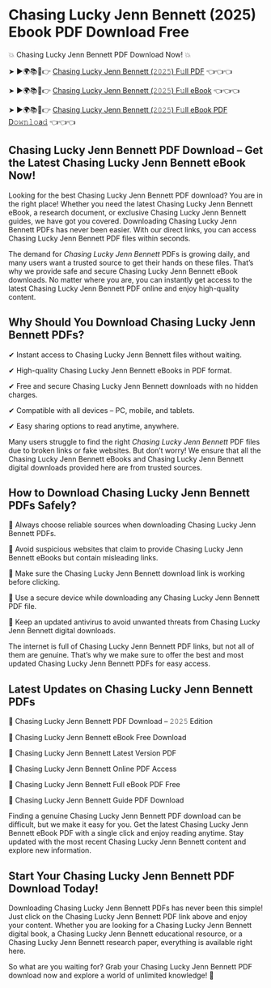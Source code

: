 # Chasing Lucky Jenn Bennett (2025) Ebook PDF Download Free

💥 Chasing Lucky Jenn Bennett PDF Download Now! 💥

➤ ►🌍📚📱👉 [Chasing Lucky Jenn Bennett (𝟸𝟶𝟸𝟻) F𝚞ll PDF](https://getpdf.xyz/chasing-lucky-jenn-bennett) 👈👈👈


➤ ►🌍📚📱👉 [Chasing Lucky Jenn Bennett (𝟸𝟶𝟸𝟻) F𝚞ll eBook](https://getpdf.xyz/chasing-lucky-jenn-bennett) 👈👈👈


➤ ►🌍📚📱👉 [Chasing Lucky Jenn Bennett (𝟸𝟶𝟸𝟻) F𝚞ll eBook PDF D𝚘𝚠𝚗𝚕𝚘a𝚍](https://getpdf.xyz/chasing-lucky-jenn-bennett) 👈👈👈


## Chasing Lucky Jenn Bennett PDF Download – Get the Latest Chasing Lucky Jenn Bennett eBook Now!

Looking for the best Chasing Lucky Jenn Bennett PDF download? You are in the right place! Whether you need the latest Chasing Lucky Jenn Bennett eBook, a research document, or exclusive Chasing Lucky Jenn Bennett guides, we have got you covered. Downloading Chasing Lucky Jenn Bennett PDFs has never been easier. With our direct links, you can access Chasing Lucky Jenn Bennett PDF files within seconds.

The demand for *Chasing Lucky Jenn Bennett* PDFs is growing daily, and many users want a trusted source to get their hands on these files. That’s why we provide safe and secure Chasing Lucky Jenn Bennett eBook downloads. No matter where you are, you can instantly get access to the latest Chasing Lucky Jenn Bennett PDF online and enjoy high-quality content.

## Why Should You Download Chasing Lucky Jenn Bennett PDFs?

✔ Instant access to Chasing Lucky Jenn Bennett files without waiting.

✔ High-quality Chasing Lucky Jenn Bennett eBooks in PDF format.

✔ Free and secure Chasing Lucky Jenn Bennett downloads with no hidden charges.

✔ Compatible with all devices – PC, mobile, and tablets.

✔ Easy sharing options to read anytime, anywhere.

Many users struggle to find the right *Chasing Lucky Jenn Bennett* PDF files due to broken links or fake websites. But don’t worry! We ensure that all the Chasing Lucky Jenn Bennett eBooks and Chasing Lucky Jenn Bennett digital downloads provided here are from trusted sources.

## How to Download Chasing Lucky Jenn Bennett PDFs Safely?

📌 Always choose reliable sources when downloading Chasing Lucky Jenn Bennett PDFs.

📌 Avoid suspicious websites that claim to provide Chasing Lucky Jenn Bennett eBooks but contain misleading links.

📌 Make sure the Chasing Lucky Jenn Bennett download link is working before clicking.

📌 Use a secure device while downloading any Chasing Lucky Jenn Bennett PDF file.

📌 Keep an updated antivirus to avoid unwanted threats from Chasing Lucky Jenn Bennett digital downloads.

The internet is full of Chasing Lucky Jenn Bennett PDF links, but not all of them are genuine. That’s why we make sure to offer the best and most updated Chasing Lucky Jenn Bennett PDFs for easy access.

## Latest Updates on Chasing Lucky Jenn Bennett PDFs

🔹 Chasing Lucky Jenn Bennett PDF Download – 𝟸𝟶𝟸𝟻 Edition

🔹 Chasing Lucky Jenn Bennett eBook Free Download

🔹 Chasing Lucky Jenn Bennett Latest Version PDF

🔹 Chasing Lucky Jenn Bennett Online PDF Access

🔹 Chasing Lucky Jenn Bennett Full eBook PDF Free

🔹 Chasing Lucky Jenn Bennett Guide PDF Download

Finding a genuine Chasing Lucky Jenn Bennett PDF download can be difficult, but we make it easy for you. Get the latest Chasing Lucky Jenn Bennett eBook PDF with a single click and enjoy reading anytime. Stay updated with the most recent Chasing Lucky Jenn Bennett content and explore new information.

## Start Your Chasing Lucky Jenn Bennett PDF Download Today!

Downloading Chasing Lucky Jenn Bennett PDFs has never been this simple! Just click on the Chasing Lucky Jenn Bennett PDF link above and enjoy your content. Whether you are looking for a Chasing Lucky Jenn Bennett digital book, a Chasing Lucky Jenn Bennett educational resource, or a Chasing Lucky Jenn Bennett research paper, everything is available right here.

So what are you waiting for? Grab your Chasing Lucky Jenn Bennett PDF download now and explore a world of unlimited knowledge! 🚀